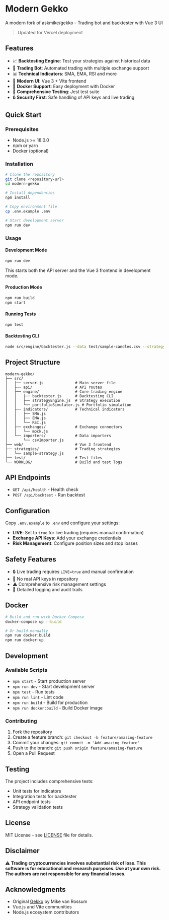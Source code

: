 # Modern Gekko

A modern fork of askmike/gekko - Trading bot and backtester with Vue 3 UI

> Updated for Vercel deployment

## Features

- 📈 **Backtesting Engine**: Test your strategies against historical data
- 🤖 **Trading Bot**: Automated trading with multiple exchange support
- 📊 **Technical Indicators**: SMA, EMA, RSI and more
- 🎨 **Modern UI**: Vue 3 + Vite frontend
- 🐳 **Docker Support**: Easy deployment with Docker
- 🧪 **Comprehensive Testing**: Jest test suite
- 🔒 **Security First**: Safe handling of API keys and live trading

## Quick Start

### Prerequisites

- Node.js >= 18.0.0
- npm or yarn
- Docker (optional)

### Installation

```bash
# Clone the repository
git clone <repository-url>
cd modern-gekko

# Install dependencies
npm install

# Copy environment file
cp .env.example .env

# Start development server
npm run dev
```

### Usage

#### Development Mode

```bash
npm run dev
```

This starts both the API server and the Vue 3 frontend in development mode.

#### Production Mode

```bash
npm run build
npm start
```

#### Running Tests

```bash
npm test
```

#### Backtesting CLI

```bash
node src/engine/backtester.js --data test/sample-candles.csv --strategy strategies/sample-strategy.js
```

## Project Structure

```
modern-gekko/
├── src/
│   ├── server.js              # Main server file
│   ├── api/                   # API routes
│   ├── engine/                # Core trading engine
│   │   ├── backtester.js      # Backtesting CLI
│   │   ├── strategyEngine.js  # Strategy execution
│   │   └── portfolioSimulator.js # Portfolio simulation
│   ├── indicators/            # Technical indicators
│   │   ├── SMA.js
│   │   ├── EMA.js
│   │   └── RSI.js
│   ├── exchanges/             # Exchange connectors
│   │   └── mock.js
│   └── importers/             # Data importers
│       └── csvImporter.js
├── web/                       # Vue 3 frontend
├── strategies/                # Trading strategies
│   └── sample-strategy.js
├── test/                      # Test files
└── WORKLOG/                   # Build and test logs
```

## API Endpoints

- `GET /api/health` - Health check
- `POST /api/backtest` - Run backtest

## Configuration

Copy `.env.example` to `.env` and configure your settings:

- **LIVE**: Set to `true` for live trading (requires manual confirmation)
- **Exchange API Keys**: Add your exchange credentials
- **Risk Management**: Configure position sizes and stop losses

## Safety Features

- 🔒 Live trading requires `LIVE=true` and manual confirmation
- 🚫 No real API keys in repository
- ⚠️ Comprehensive risk management settings
- 📝 Detailed logging and audit trails

## Docker

```bash
# Build and run with Docker Compose
docker-compose up --build

# Or build manually
npm run docker:build
npm run docker:up
```

## Development

### Available Scripts

- `npm start` - Start production server
- `npm run dev` - Start development server
- `npm test` - Run tests
- `npm run lint` - Lint code
- `npm run build` - Build for production
- `npm run docker:build` - Build Docker image

### Contributing

1. Fork the repository
2. Create a feature branch: `git checkout -b feature/amazing-feature`
3. Commit your changes: `git commit -m 'Add amazing feature'`
4. Push to the branch: `git push origin feature/amazing-feature`
5. Open a Pull Request

## Testing

The project includes comprehensive tests:

- Unit tests for indicators
- Integration tests for backtester
- API endpoint tests
- Strategy validation tests

## License

MIT License - see [LICENSE](LICENSE) file for details.

## Disclaimer

⚠️ **Trading cryptocurrencies involves substantial risk of loss. This software is for educational and research purposes. Use at your own risk. The authors are not responsible for any financial losses.**

## Acknowledgments

- Original [Gekko](https://github.com/askmike/gekko) by Mike van Rossum
- Vue.js and Vite communities
- Node.js ecosystem contributors